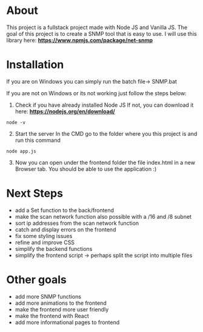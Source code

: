 # About

This project is a fullstack project made with Node JS and Vanilla JS. The goal of this project is to create a SNMP tool that is easy to use. I will use this library here: **https://www.npmjs.com/package/net-snmp**

# Installation
If you are on Windows you can simply run the batch file-> SNMP.bat

If you are not on Windows or its not working just follow the steps below:
1. Check if you have already installed Node JS
If not, you can download it here: **https://nodejs.org/en/download/**

```
node -v
```


2. Start the server
In the CMD go to the folder where you this project is and run this command

```
node app.js
```

3. Now you can open under the frontend folder the file index.html in a new Browser tab.
You should be able to use the application :)
# Next Steps
- add a Set function to the back/frontend
- make the scan network function also possible with a /16 and /8 subnet
- sort ip addresses from the scan network function
- catch and display errors on the frontend
- fix some styling issues
- refine and improve CSS
- simplify the backend functions
- simplify the frontend script -> perhaps split the script into multiple files

# Other goals
- add more SNMP functions
- add more animations to the frontend
- make the frontend more user friendly
- make the frontend with React
- add more informational pages to frontend
